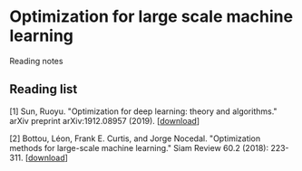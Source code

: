 # Optimization for large scale machine learning
Reading notes

## Reading list
[1] Sun, Ruoyu. "Optimization for deep learning: theory and algorithms." arXiv preprint arXiv:1912.08957 (2019). [[download](https://arxiv.org/pdf/1912.08957.pdf)]

[2] Bottou, Léon, Frank E. Curtis, and Jorge Nocedal. "Optimization methods for large-scale machine learning." Siam Review 60.2 (2018): 223-311. [[download](https://epubs.siam.org/doi/pdf/10.1137/16M1080173)]
